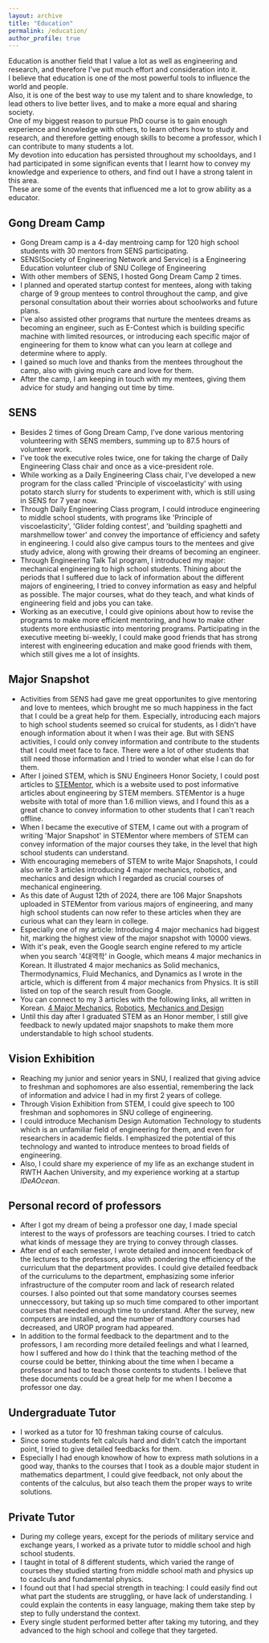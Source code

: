 ```yaml
---
layout: archive
title: "Education"
permalink: /education/
author_profile: true
---
```


Education is another field that I value a lot as well as engineering and research, and therefore I've put much effort and consideration into it.  
I believe that education is one of the most powerful tools to influence the world and people.  
Also, it is one of the best way to use my talent and to share knowledge, to lead others to live better lives, and to make a more equal and sharing society.  
One of my biggest reason to pursue PhD course is to gain enough experience and knowledge with others, to learn others how to study and research, and therefore getting enough skills to become a professor, which I can contribute to many students a lot.  
My devotion into education has persisted throughout my schooldays, and I had participated in some significan events that I learnt how to convey my knowledge and experience to others, and find out I have a strong talent in this area.  
These are some of the events that influenced me a lot to grow ability as a educator.  

## Gong Dream Camp

- Gong Dream camp is a 4-day mentroing camp for 120 high school students with 30 mentors from SENS participating.
- SENS(Society of Engineering Network and Service) is a Engineering Education volunteer club of SNU College of Engineering
- With other members of SENS, I hosted Gong Dream Camp 2 times.
- I planned and operated startup contest for mentees, along with taking charge of 9 group mentees to control throughout the camp, and give personal consultation about their worries about schoolworks and future plans.
- I've also assisted other programs that nurture the mentees dreams as becoming an engineer, such as E-Contest which is building specific machine with limited resources, or introducing each specific major of engineering for them to know what can you learn at college and determine where to apply.
- I gained so much love and thanks from the mentees throughout the camp, also with giving much care and love for them.
- After the camp, I am keeping in touch with my mentees, giving them advice for study and hanging out time by time.

## SENS

- Besides 2 times of Gong Dream Camp, I've done various mentoring volunteering with SENS members, summing up to 87.5 hours of volunteer work.
- I've took the executive roles twice, one for taking the charge of Daily Engineering Class chair and once as a vice-president role.
- While working as a Daily Engineering Class chair, I've developed a new program for the class called 'Principle of viscoelasticity' with using potato starch slurry for students to experiment with, which is still using in SENS for 7 year now.
- Through Daily Engineering Class program, I could introduce engineering to middle school students, with programs like 'Principle of viscoelasticity', 'Glider folding contest', and 'building spaghetti and marshmellow tower' and convey the importance of efficiency and safety in engineering. I could also give campus tours to the mentees and give study advice, along with growing their dreams of becoming an engineer.
- Through Engineering Talk Tal program, I introduced my major: mechanical engineering to high school students. Thining about the periods that I suffered due to lack of information about the different majors of engineering, I tried to convey information as easy and helpful as possible. The major courses, what do they teach, and what kinds of engineering field and jobs you can take.
- Working as an executive, I could give opinions about how to revise the programs to make more efficient mentoring, and how to make other students more enthusiastic into mentoring programs. Participating in the executive meeting bi-weekly, I could make good friends that has strong interest with engineering education and make good friends with them, which still gives me a lot of insights.

## Major Snapshot

- Activities from SENS had gave me great opportunites to give mentoring and love to mentees, which brought me so much happiness in the fact that I could be a great help for them. Especially, introducing each majors to high school students seemed so cruical for students, as I didn't have enough information about it when I was their age. But with SENS activities, I could only convey information and contribute to the students that I could meet face to face. There were a lot of other students that still need those information and I tried to wonder what else I can do for them.
- After I joined STEM, which is SNU Engineers Honor Society, I could post articles to [STEMentor](https://stementor.tistory.com/), which is a website used to post informative articles about engineering by STEM members. STEMentor is a huge website with total of more than 1.6 million views, and I found this as a great chance to convey information to other students that I can't reach offline.
- When I became the executive of STEM, I came out with a program of writing 'Major Snapshot' in STEMentor where members of STEM can convey information of the major courses they take, in the level that high school students can understand.
- With encouraging memebers of STEM to write Major Snapshots, I could also write 3 articles introducing 4 major mechanics, robotics, and mechanics and design which I regarded as crucial courses of mechanical engineering.
- As this date of August 12th of 2024, there are 106 Major Snapshots uploaded in STEMentor from various majors of engineering, and many high school students can now refer to these articles when they are curious what can they learn in college.
- Especially one of my article: Introducing 4 major mechanics had biggest hit, marking the highest view of the major snapshot with 10000 views.
- With it's peak, even the Google search engine refered to my article when you search '4대역학' in Google, which means 4 major mechanics in Korean. It illustrated 4 major mechanics as Solid mechanics, Thermodynamics, Fluid Mechanics, and Dynamics as I wrote in the article, which is different from 4 major mechanics from Physics. It is still listed on top of the search result from Google.
- You can connect to my 3 articles with the following links, all written in Korean. [4 Major Mechanics](https://stementor.tistory.com/entry/%EA%B8%B0%EA%B3%84%EA%B3%B5%ED%95%99%EB%B6%80-4%EB%8C%80%EC%97%AD%ED%95%99-%EC%86%8C%EA%B0%9C), [Robotics](https://stementor.tistory.com/entry/%EA%B8%B0%EA%B3%84%EA%B3%B5%ED%95%99%EB%B6%80-%EB%A1%9C%EB%B4%87%EA%B3%B5%ED%95%99%EC%9E%85%EB%AC%B8), [Mechanics and Design](https://stementor.tistory.com/entry/%EA%B8%B0%EA%B3%84%EA%B3%B5%ED%95%99%EB%B6%80-%EC%97%AD%ED%95%99%EA%B3%BC-%EC%84%A4%EA%B3%84)
- Until this day after I graduated STEM as an Honor member, I still give feedback to newly updated major snapshots to make them more understandable to high school students.

## Vision Exhibition

- Reaching my junior and senior years in SNU, I realized that giving advice to freshman and sophomores are also essential, remembering the lack of information and advice I had in my first 2 years of college.
- Through Vision Exhibition from STEM, I could give speech to 100 freshman and sophomores in SNU college of engineering.
- I could introduce Mechanism Design Automation Technology to students which is an unfamiliar field of engineering for them, and even for researchers in academic fields. I emphasized the potential of this technology and wanted to introduce mentees to broad fields of engineering.
- Also, I could share my experience of my life as an exchange student in RWTH Aachen University, and my experience working at a startup *IDeAOcean*. 

## Personal record of professors

- After I got my dream of being a professor one day, I made special interest to the ways of professors are teaching courses. I tried to catch what kinds of message they are trying to convey through classes.
- After end of each semester, I wrote detailed and innocent feedback of the lectures to the professors, also with pondering the efficiency of the curriculum that the department provides. I could give detailed feedback of the curriculums to the department, emphasizing some inferior infrastructure of the computer room and lack of research related courses. I also pointed out that some mandatory courses seemes unneccessory, but taking up so much time compared to other important courses that needed enough time to understand. After the survey, new computers are installed, and the number of mandtory courses had decreased, and UROP program had appeared.
- In addition to the formal feedback to the department and to the professors, I am recording more detailed feelings and what I learned, how I suffered and how do I think that the teaching method of the course could be better, thinking about the time when I became a professor and had to teach those contents to students. I believe that these documents could be a great help for me when I become a professor one day.

## Undergraduate Tutor

- I worked as a tutor for 10 freshman taking course of calculus.
- Since some students felt calculs hard and didn't catch the important point, I tried to give detailed feedbacks for them.
- Especially I had enough knowhow of how to express math solutions in a good way, thanks to the courses that I took as a double major student in mathematics department, I could give feedback, not only about the contents of the calculus, but also teach them the proper ways to write solutions.
 
## Private Tutor

- During my college years, except for the periods of military service and exchange years, I worked as a private tutor to middle school and high school students.
- I taught in total of 8 different students, which varied the range of courses they studied starting from middle school math and physics up to caclculs and fundamental physics.
- I found out that I had special strength in teaching: I could easily find out what part the students are struggling, or have lack of understanding. I could explain the contents in easy language, making them take step by step to fully understand the context.
- Every single student performed better after taking my tutoring, and they advanced to the high school and college that they targeted.
